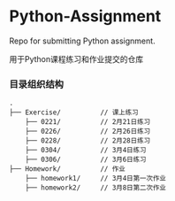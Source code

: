 # Python-Assignment
Repo for submitting Python assignment.

用于Python课程练习和作业提交的仓库  

### 目录组织结构
```
.
├── Exercise/          // 课上练习  
    ├── 0221/          // 2月21日练习  
    ├── 0226/          // 2月26日练习  
    ├── 0228/          // 2月28日练习  
    ├── 0304/          // 3月4日练习  
    ├── 0306/          // 3月6日练习  
├── Homework/          // 作业
    ├── homework1/     // 3月4日第一次作业
    ├── homework2/     // 3月8日第二次作业
```
